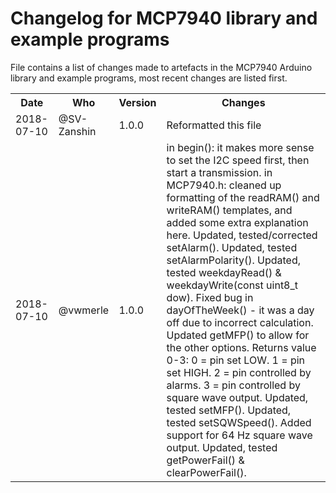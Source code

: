 # Changelog for MCP7940 library and example programs  
File contains a list of changes made to artefacts in the MCP7940 Arduino library and example programs, most recent changes are listed first.

<table>
  <th>Date</th>
  <th>Who</th>
  <th>Version</th>
  <th>Changes</th>
  <tr>
  </tr>
    <td>2018-07-10</td>
    <td>@SV-Zanshin</td>
    <td>1.0.0</td>
    <td>Reformatted this file</td>
  </tr>
    </tr>
    <td>2018-07-10</td>
    <td>@vwmerle</td>
    <td>1.0.0</td>
    <td>
in begin(): it makes more sense to set the I2C speed first, then start a transmission.
in MCP7940.h: cleaned up formatting of the readRAM() and writeRAM() templates, and added some extra explanation here.
Updated, tested/corrected setAlarm().
Updated, tested setAlarmPolarity().
Updated, tested weekdayRead() & weekdayWrite(const uint8_t dow).
Fixed bug in dayOfTheWeek() - it was a day off due to incorrect calculation.
Updated getMFP() to allow for the other options. Returns value 0-3:
    0 = pin set LOW.
    1 = pin set HIGH.
    2 = pin controlled by alarms.
    3 = pin controlled by square wave output.
Updated, tested setMFP().
Updated, tested setSQWSpeed(). Added support for 64 Hz square wave output.
Updated, tested getPowerFail() & clearPowerFail().
</td>
  </tr>
</table>
